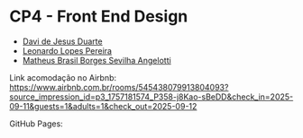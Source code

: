# CP4 - Front End Design
- [Davi de Jesus Duarte](https://github.com/DaviJDuarte)
- [Leonardo Lopes Pereira](https://github.com/LeonardoL-Bah)
- [Matheus Brasil Borges Sevilha Angelotti](https://github.com/MathBra17)

Link acomodação no Airbnb: https://www.airbnb.com.br/rooms/545438079913804093?source_impression_id=p3_1757181574_P358-j8Kao-sBeDD&check_in=2025-09-11&guests=1&adults=1&check_out=2025-09-12

GitHub Pages: 